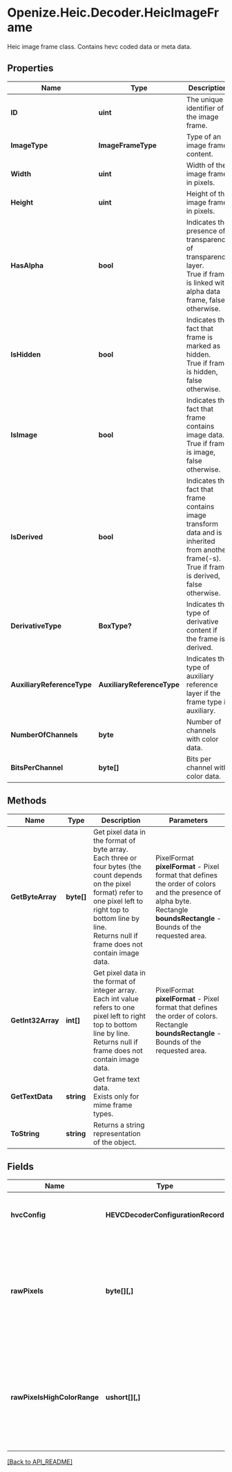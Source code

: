# Openize.Heic.Decoder.HeicImageFrame

Heic image frame class.
Contains hevc coded data or meta data.

## Properties

Name | Type | Description | Notes
------------ | ------------- | ------------- | -------------
**ID** | **uint** | The unique identifier of the image frame. | 
**ImageType** | **ImageFrameType** | Type of an image frame content. | 
**Width** | **uint** | Width of the image frame in pixels. | 
**Height** | **uint** | Height of the image frame in pixels. | 
**HasAlpha** | **bool** | Indicates the presence of transparency of transparency layer.<br />True if frame is linked with alpha data frame, false otherwise. | 
**IsHidden** | **bool** | Indicates the fact that frame is marked as hidden.<br />True if frame is hidden, false otherwise. | 
**IsImage** | **bool** | Indicates the fact that frame contains image data.<br />True if frame is image, false otherwise. | 
**IsDerived** | **bool** | Indicates the fact that frame contains image transform data and is inherited from another frame(-s).<br />True if frame is derived, false otherwise. | 
**DerivativeType** | **BoxType?** | Indicates the type of derivative content if the frame is derived. | 
**AuxiliaryReferenceType** | **AuxiliaryReferenceType** | Indicates the type of auxiliary reference layer if the frame type is auxiliary. | 
**NumberOfChannels** | **byte** | Number of channels with color data. | 
**BitsPerChannel** | **byte[]** | Bits per channel with color data. | 

## Methods

Name | Type | Description | Parameters
------------ | ------------- | ------------- | -------------
**GetByteArray** | **byte[]** | Get pixel data in the format of byte array.<br />Each three or four bytes (the count depends on the pixel format) refer to one pixel left to right top to bottom line by line.<br />Returns null if frame does not contain image data. | PixelFormat <b>pixelFormat</b> - Pixel format that defines the order of colors and the presence of alpha byte.<br />Rectangle <b>boundsRectangle</b> - Bounds of the requested area.
**GetInt32Array** | **int[]** | Get pixel data in the format of integer array.<br />Each int value refers to one pixel left to right top to bottom line by line.<br />Returns null if frame does not contain image data. | PixelFormat <b>pixelFormat</b> - Pixel format that defines the order of colors.<br />Rectangle <b>boundsRectangle</b> - Bounds of the requested area.
**GetTextData** | **string** | Get frame text data.<br />Exists only for mime frame types. |  | 
**ToString** | **string** | Returns a string representation of the object. |  | 

## Fields

Name | Type | Description | Notes
------------ | ------------- | ------------- | -------------
**hvcConfig** | **HEVCDecoderConfigurationRecord** | Hevc decoder configuration information from Isobmff container. | 
**rawPixels** | **byte[][,]** | Raw YUV pixel data, used when bit depth is less or equal 8. <br />Multidimantional array: chroma or luma index, then two-dimentional array with x and y navigation. | 
**rawPixelsHighColorRange** | **ushort[][,]** | Raw YUV pixel data, used when bit depth is greater than 8. <br />Multidimantional array: chroma or luma index, then two-dimentional array with x and y navigation. | 

[[Back to API_README]](API_README.md)